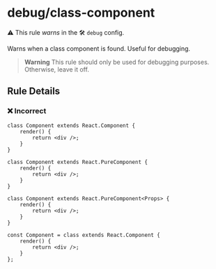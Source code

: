 # debug/class-component

⚠️ This rule _warns_ in the 🛠️ `debug` config.

<!-- end auto-generated rule header -->

Warns when a class component is found. Useful for debugging.

> **Warning**
> This rule should only be used for debugging purposes.
> Otherwise, leave it off.

## Rule Details

### ❌ Incorrect

```tsx
class Component extends React.Component {
    render() {
        return <div />;
    }
}
```

```tsx
class Component extends React.PureComponent {
    render() {
        return <div />;
    }
}
```

```tsx
class Component extends React.PureComponent<Props> {
    render() {
        return <div />;
    }
}
```

```tsx
const Component = class extends React.Component {
    render() {
        return <div />;
    }
};
```
